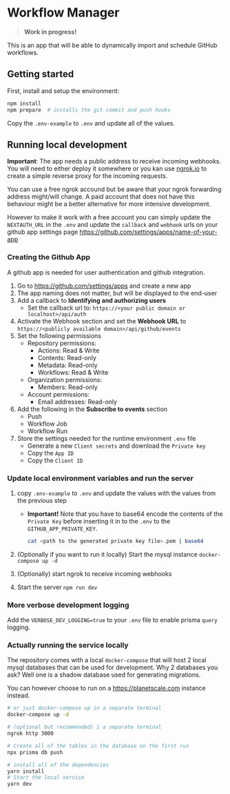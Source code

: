 # Workflow Manager

> **Work in progress!**

This is an app that will be able to dynamically import and schedule GitHub workflows.

## Getting started

First, install and setup the environment:

```bash
npm install
npm prepare  # installs the git commit and push hooks
```

Copy the `.env-example` to `.env` and update all of the values.

## Running local development

**Important**: The app needs a public address to receive incoming webhooks. You will need to either deploy it somewhere or you kan use [ngrok.io](www.ngrok.io) to create a simple reverse proxy for the incoming requests.

You can use a free ngrok accound but be aware that your ngrok forwarding address might/will change. A paid account that does not have this behaviour might be a better alternative for more intensive development.  

However to make it work with a free account you can simply update the `NEXTAUTH_URL` in the `.env` and update the `callback` and `webhook` urls on your github app settings page <https://github.com/settings/apps/name-of-your-app>

### Creating the Github App

A github app is needed for user authentication and github integration.

1. Go to <https://github.com/settings/apps> and create a new app
2. The app naming does not matter, but will be displayed to the end-user
3. Add a callback to **Identifying and authorizing users**
    - Set the callback url to: `https://<your public domain or localhost>/api/auth`
4. Activate the Webhook section and set the **Webhook URL** to `https://<publicly available domain>/api/github/events`
5. Set the following permissions
    - Repository permissions:
        - Actions: Read & Write
        - Contents: Read-only
        - Metadata: Read-only
        - Workflows: Read & Write
    - Organization permissions:
        - Members: Read-only
    - Account permissions:
        - Email addresses: Read-only
6. Add the following in the **Subscribe to events** section
    - Push
    - Workflow Job
    - Workflow Run
7. Store the settings needed for the runtime environment `.env` file
    - Generate a new `Client secrets` and download the `Private key`
    - Copy the `App ID`
    - Copy the `Client ID`

### Update local environment variables and run the server

1. copy `.env-example` to `.env` and update the values with the values from the previous step
    - **Important!** Note that you have to base64 encode the contents of the `Private Key` before inserting it in to the `.env` to the `GITHUB_APP_PRIVATE_KEY`.

        ```bash
        cat <path to the generated private key file>.pem | base64
        ```

2. (Optionally if you want to run it locally) Start the mysql instance `docker-compose up -d`
3. (Optionally) start ngrok to receive incoming webhooks
4. Start the server `npm run dev`

### More verbose development logging

Add the `VERBOSE_DEV_LOGGING=true` to your `.env` file to enable prisma `query` logging.

### Actually running the service locally

The repository comes with a local `docker-compose` that will host 2 local mysql databases that can be used for development. Why 2 databases you ask? Well one is a shadow database used for generating migrations.

You can however choose to run on a <https://planetscale.com> instance instead.

```bash
# or just docker-compose up in a separate terminal  
docker-compose up -d

# (optional but recommended) i a separate terminal
ngrok http 3000

# Create all of the tables in the database on the first run
npx prisma db push

# install all of the dependencies
yarn install  
# Start the local service
yarn dev 
```
